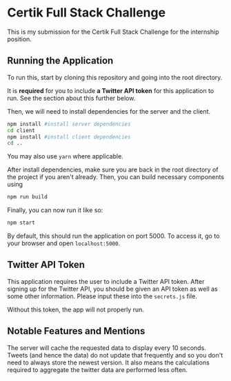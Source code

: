 # Certik Full Stack Challenge

This is my submission for the Certik Full Stack Challenge for the internship position. 

## Running the Application
To run this, start by cloning this repository and going into the root directory. 

It is **required** for you to include **a Twitter API token** for this application to run. See the section about this further below.

Then, we will need to install dependencies for the server and the client. 

```bash
npm install #install server dependencies
cd client
npm install #install client dependencies
cd ..
```
You may also use `yarn` where applicable.

After install dependencies, make sure you are back in the root directory of the project if you aren't already. Then, you can build necessary components using 

```bash
npm run build
```

Finally, you can now run it like so:

```bash
npm start
```

By default, this should run the application on port 5000. To access it, go to your browser and open `localhost:5000`.

## Twitter API Token
This application requires the user to include a Twitter API token. After signing up for the Twitter API, you should be given an API token as well as some other information. Please input these into the `secrets.js` file. 

Without this token, the app will not properly run.

## Notable Features and Mentions
The server will cache the requested data to display every 10 seconds. Tweets (and hence the data) do not update that frequently and so you don't need to always store the newest version. It also means the calculations required to aggregate the twitter data are performed less often.
